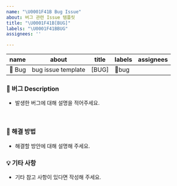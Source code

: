 ```yaml
---
name: "\U0001F41B Bug Issue"
about: 버그 관련 Issue 템플릿
title: "\U0001F41B[BUG]"
labels: "\U0001F41BBUG"
assignees: ''

---
```


| name  |  about | title  | labels  | assignees  |
|---|---|---|---|---|
|  🐛 Bug | bug issue template  | [BUG]  | 🐛bug  |   |

### 🐛 버그 Description
- 발생한 버그에 대해 설명을 적어주세요.
<br>

### 📄  해결 방법
- 해결할 방안에 대해 설명해 주세요.
  <br>

### :bulb: 기타 사항
- 기타 참고 사항이 있다면 작성해 주세요.
  <br>